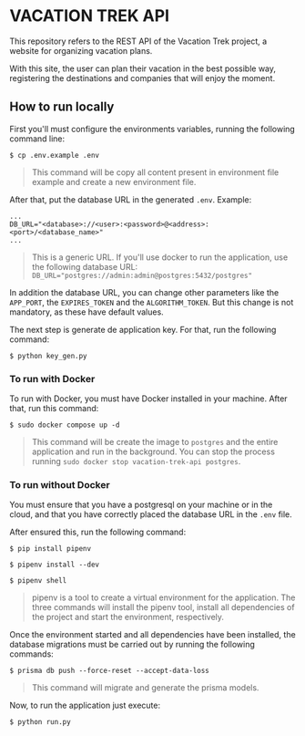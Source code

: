 # VACATION TREK API

This repository refers to the REST API of the Vacation Trek project, a website for organizing vacation plans.

With this site, the user can plan their vacation in the best possible way, registering the destinations and companies that will enjoy the moment.


## How to run locally

First you'll must configure the environments variables, running the following command line:

```
$ cp .env.example .env
```
> This command will be copy all content present in environment file example and create a new environment file.

After that, put the database URL in the generated `.env`. Example:
```
...
DB_URL="<database>://<user>:<password>@<address>:<port>/<database_name>"
...
```
> This is a generic URL. If you'll use docker to run the application, use the following database URL: `DB_URL="postgres://admin:admin@postgres:5432/postgres"`

In addition the database URL, you can change other parameters like the `APP_PORT`, the `EXPIRES_TOKEN` and the `ALGORITHM_TOKEN`. But this change is not mandatory, as these have default values.

The next step is generate de application key. For that, run the following command:

```
$ python key_gen.py
```

### To run with Docker

To run with Docker, you must have Docker installed in your machine. After that, run this command:

```
$ sudo docker compose up -d
```

> This command will be create the image to `postgres` and the entire application and run in the background. You can stop the process running `sudo docker stop vacation-trek-api postgres`.

### To run without Docker

You must ensure that you have a postgresql on your machine or  in the cloud, and that you have correctly placed the database URL in the `.env` file.

After ensured this, run the following command:

```
$ pip install pipenv
```
```
$ pipenv install --dev
```
```
$ pipenv shell
```

> pipenv is a tool to create a virtual environment for the application. The three commands will install the pipenv tool, install all dependencies of the project and start the environment, respectively.

Once the environment started and all dependencies have been installed, the database migrations must be carried out by running the following commands:

```
$ prisma db push --force-reset --accept-data-loss
```

> This command will migrate and generate the prisma models.

Now, to run the application just execute:

```
$ python run.py
```